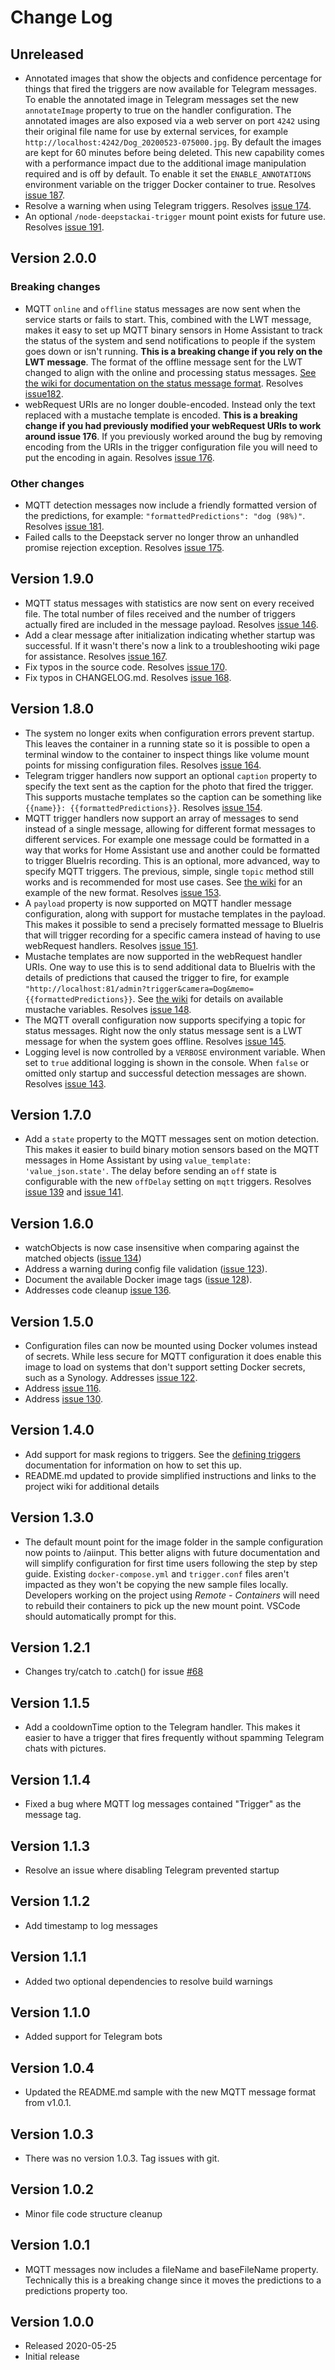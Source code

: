 # Change Log

## Unreleased

- Annotated images that show the objects and confidence percentage for things that fired the triggers are now available
  for Telegram messages. To enable the annotated image in Telegram messages set the new `annotateImage` property to true on
  the handler configuration. The annotated images are also exposed via a web server on port `4242` using their original file name
  for use by external services, for example `http://localhost:4242/Dog_20200523-075000.jpg`. By default the images are kept for 60 minutes before being deleted. This new capability comes with a performance impact due to the additional image manipulation required and is off by default. To enable it set the `ENABLE_ANNOTATIONS` environment variable on the trigger Docker container to true. Resolves [issue 187](https://github.com/danecreekphotography/node-deepstackai-trigger/issues/191).
- Resolve a warning when using Telegram triggers. Resolves [issue 174](https://github.com/danecreekphotography/node-deepstackai-trigger/issues/174).
- An optional `/node-deepstackai-trigger` mount point exists for future use. Resolves
  [issue 191](https://github.com/danecreekphotography/node-deepstackai-trigger/issues/191).

## Version 2.0.0

### Breaking changes

- MQTT `online` and `offline` status messages are now sent when the service starts or fails
  to start. This, combined with the LWT message, makes it easy to set up MQTT binary sensors in Home Assistant
  to track the status of the system and send notifications to people if the system goes down
  or isn't running. **This is a breaking change if you rely on the LWT message**.
  The format of the offline message sent for the LWT changed to align with the online and processing status messages. [See the wiki for documentation on the status message format](https://github.com/danecreekphotography/node-deepstackai-trigger/wiki/Configuration#enabling--configuring-mqtt). Resolves [issue182](https://github.com/danecreekphotography/node-deepstackai-trigger/issues/182).
- webRequest URIs are no longer double-encoded. Instead only the text replaced with a
  mustache template is encoded. **This is a breaking change if you had previously modified your webRequest URIs to work
  around issue 176**. If you previously worked around the bug by removing encoding from the URIs in the trigger configuration
  file you will need to put the encoding in again. Resolves [issue 176](https://github.com/danecreekphotography/node-deepstackai-trigger/issues/176).

### Other changes

- MQTT detection messages now include a friendly formatted version of the predictions,
  for example: `"formattedPredictions": "dog (98%)"`. Resolves [issue 181](https://github.com/danecreekphotography/node-deepstackai-trigger/issues/181).
- Failed calls to the Deepstack server no longer throw an unhandled promise rejection
  exception. Resolves [issue 175](https://github.com/danecreekphotography/node-deepstackai-trigger/issues/175).

## Version 1.9.0

- MQTT status messages with statistics are now sent on every received file. The total
  number of files received and the number of triggers actually fired are included in
  the message payload. Resolves [issue 146](https://github.com/danecreekphotography/node-deepstackai-trigger/issues/146).
- Add a clear message after initialization indicating whether startup was successful.
  If it wasn't there's now a link to a troubleshooting wiki page for assistance. Resolves
  [issue 167](https://github.com/danecreekphotography/node-deepstackai-trigger/issues/167).
- Fix typos in the source code. Resolves [issue 170](https://github.com/danecreekphotography/node-deepstackai-trigger/issues/170).
- Fix typos in CHANGELOG.md. Resolves [issue 168](https://github.com/danecreekphotography/node-deepstackai-trigger/issues/168).

## Version 1.8.0

- The system no longer exits when configuration errors prevent startup. This leaves the container in
  a running state so it is possible to open a terminal window to the container to inspect
  things like volume mount points for missing configuration files. Resolves [issue 164](https://github.com/danecreekphotography/node-deepstackai-trigger/issues/154).
- Telegram trigger handlers now support an optional `caption` property to specify the text sent
  as the caption for the photo that fired the trigger. This supports mustache templates so the
  caption can be something like `{{name}}: {{formattedPredictions}}`. Resolves [issue 154](https://github.com/danecreekphotography/node-deepstackai-trigger/issues/154).
- MQTT trigger handlers now support an array of messages to send instead of a single message, allowing
  for different format messages to different services. For example one message could be formatted
  in a way that works for Home Assistant use and another could be formatted to trigger BlueIris recording.
  This is an optional, more advanced, way to specify MQTT triggers. The previous, simple, single `topic`
  method still works and is recommended for most use cases. See [the wiki](https://github.com/danecreekphotography/node-deepstackai-trigger/wiki/Defining-triggers#defining-mqtt-handlers)
  for an example of the new format. Resolves [issue 153](https://github.com/danecreekphotography/node-deepstackai-trigger/issues/153).
- A `payload` property is now supported on MQTT handler message configuration, along with support for
  mustache templates in the payload. This makes it possible to send a precisely formatted
  message to BlueIris that will trigger recording for a specific camera instead of having
  to use webRequest handlers. Resolves [issue 151](https://github.com/danecreekphotography/node-deepstackai-trigger/issues/151).
- Mustache templates are now supported in the webRequest handler URIs. One way to use this is
  to send additional data to BlueIris with the details of predictions that caused the trigger to fire,
  for example `"http://localhost:81/admin?trigger&camera=Dog&memo={{formattedPredictions}}`.
  See [the wiki](https://github.com/danecreekphotography/node-deepstackai-trigger/wiki/Defining-triggers) for
  details on available mustache variables. Resolves [issue 148](https://github.com/danecreekphotography/node-deepstackai-trigger/issues/148).
- The MQTT overall configuration now supports specifying a topic for status messages.
  Right now the only status message sent is a LWT message for when the system goes
  offline. Resolves [issue 145](https://github.com/danecreekphotography/node-deepstackai-trigger/issues/145).
- Logging level is now controlled by a `VERBOSE` environment variable. When set to `true`
  additional logging is shown in the console. When `false` or omitted only startup and
  successful detection messages are shown. Resolves [issue 143](https://github.com/danecreekphotography/node-deepstackai-trigger/issues/145).

## Version 1.7.0

- Add a `state` property to the MQTT messages sent on motion detection. This
  makes it easier to build binary motion sensors based on the MQTT messages in Home Assistant
  by using `value_template: 'value_json.state'`. The delay before sending an `off` state is
  configurable with the new `offDelay` setting on `mqtt` triggers. Resolves [issue 139](https://github.com/danecreekphotography/node-deepstackai-trigger/issues/139) and [issue 141](https://github.com/danecreekphotography/node-deepstackai-trigger/issues/141).

## Version 1.6.0

- watchObjects is now case insensitive when comparing against the matched objects ([issue 134](https://github.com/danecreekphotography/node-deepstackai-trigger/issues/134))
- Address a warning during config file validation ([issue 123](https://github.com/danecreekphotography/node-deepstackai-trigger/issues/123)).
- Document the available Docker image tags ([issue 128](https://github.com/danecreekphotography/node-deepstackai-trigger/issues/128)).
- Addresses code cleanup [issue 136](https://github.com/danecreekphotography/node-deepstackai-trigger/issues/136).

## Version 1.5.0

- Configuration files can now be mounted using Docker volumes instead of secrets. While less
  secure for MQTT configuration it does enable this image to load on systems that don't support
  setting Docker secrets, such as a Synology. Addresses [issue 122](https://github.com/danecreekphotography/node-deepstackai-trigger/issues/122).
- Address [issue 116](https://github.com/danecreekphotography/node-deepstackai-trigger/issues/116).
- Address [issue 130](https://github.com/danecreekphotography/node-deepstackai-trigger/issues/130).

## Version 1.4.0

- Add support for mask regions to triggers. See the [defining triggers](https://github.com/danecreekphotography/node-deepstackai-trigger/wiki/Defining-triggers#defining-masks)
  documentation for information on how to set this up.
- README.md updated to provide simplified instructions and links to
  the project wiki for additional details

## Version 1.3.0

- The default mount point for the image folder in the sample configuration now points
  to /aiinput. This better aligns with future documentation and will simplify configuration
  for first time users following the step by step guide. Existing `docker-compose.yml` and
  `trigger.conf` files aren't impacted as they won't be copying the new sample files locally.
  Developers working on the project using _Remote - Containers_ will need to rebuild their
  containers to pick up the new mount point. VSCode should automatically prompt for this.

## Version 1.2.1

- Changes try/catch to .catch() for issue [#68](https://github.com/danecreekphotography/node-deepstackai-trigger/issues/68)

## Version 1.1.5

- Add a cooldownTime option to the Telegram handler. This makes it easier
  to have a trigger that fires frequently without spamming Telegram chats with
  pictures.

## Version 1.1.4

- Fixed a bug where MQTT log messages contained "Trigger" as the message tag.

## Version 1.1.3

- Resolve an issue where disabling Telegram prevented startup

## Version 1.1.2

- Add timestamp to log messages

## Version 1.1.1

- Added two optional dependencies to resolve build warnings

## Version 1.1.0

- Added support for Telegram bots

## Version 1.0.4

- Updated the README.md sample with the new MQTT message format
  from v1.0.1.

## Version 1.0.3

- There was no version 1.0.3. Tag issues with git.

## Version 1.0.2

- Minor file code structure cleanup

## Version 1.0.1

- MQTT messages now includes a fileName and baseFileName property.
  Technically this is a breaking change since it moves the predictions
  to a predictions property too.

## Version 1.0.0

- Released 2020-05-25
- Initial release
